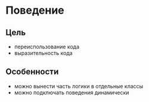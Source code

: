 Поведение
===

## Цель

* переиспользование кода
* выразительность кода

## Особенности

* можно вынести часть логики в отдельные классы
* можно подключать поведения динамически
